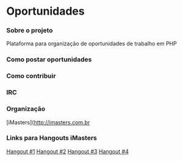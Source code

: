 Oportunidades
=============

### Sobre o projeto
Plataforma para organização de oportunidades de trabalho em PHP

### Como postar oportunidades

### Como contribuir

### IRC

### Organização
[iMasters](http://imasters.com.br

### Links para Hangouts iMasters

[Hangout #1](http://imasters.com.br/linguagens/php/hangout-sobre-php)
[Hangout #2](http://imasters.com.br/linguagens/php/hangout-sobre-php-e-orientacao-a-objetos)
[Hangout #3](http://imasters.com.br/linguagens/hangout-sobre-frameworks-e-ferramentas-php)
[Hangout #4](http://imasters.com.br/linguagens/php/frameworks-e-ferramentas-php-parte-2)

